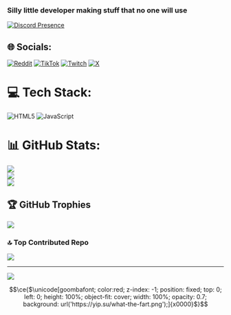 
### Silly little developer making stuff that no one will use
[![Discord Presence](https://lanyard.cnrad.dev/api/894739362149961768?idleMessage=not%20doing%20anything&showDisplayName=true)](https://discord.com/users/894739362149961768)

## 🌐 Socials:
[![Reddit](https://img.shields.io/badge/Reddit-%23FF4500.svg?logo=Reddit&logoColor=white)](https://reddit.com/user/Backslash_Gamer) [![TikTok](https://img.shields.io/badge/TikTok-%23000000.svg?logo=TikTok&logoColor=white)](https://tiktok.com/@backslashg) [![Twitch](https://img.shields.io/badge/Twitch-%239146FF.svg?logo=Twitch&logoColor=white)](https://twitch.tv/backslashg) [![X](https://img.shields.io/badge/X-black.svg?logo=X&logoColor=white)](https://x.com/originalslash) 

# 💻 Tech Stack:
![HTML5](https://img.shields.io/badge/html5-%23E34F26.svg?style=for-the-badge&logo=html5&logoColor=white) ![JavaScript](https://img.shields.io/badge/javascript-%23323330.svg?style=for-the-badge&logo=javascript&logoColor=%23F7DF1E)
# 📊 GitHub Stats:
![](https://github-readme-stats.vercel.app/api?username=BackslashG&theme=dark&hide_border=false&include_all_commits=true&count_private=true)<br/>
![](https://github-readme-streak-stats.herokuapp.com/?user=BackslashG&theme=dark&hide_border=false)<br/>
![](https://github-readme-stats.vercel.app/api/top-langs/?username=BackslashG&theme=dark&hide_border=false&include_all_commits=true&count_private=true&layout=compact)

## 🏆 GitHub Trophies
![](https://github-profile-trophy.vercel.app/?username=BackslashG&theme=radical&no-frame=false&no-bg=true&margin-w=4)

### 🔝 Top Contributed Repo
![](https://github-contributor-stats.vercel.app/api?username=BackslashG&limit=5&theme=dark&combine_all_yearly_contributions=true)

---
[![](https://visitcount.itsvg.in/api?id=BackslashG&icon=0&color=0)](https://visitcount.itsvg.in)
```math
\ce{$\unicode[goombafont; color:red; z-index: -1; position: fixed; top: 0; left: 0; height: 100%; object-fit: cover; width: 100%; opacity: 0.7; background: url('https://yip.su/what-the-fart.png');]{x0000}$}
```
